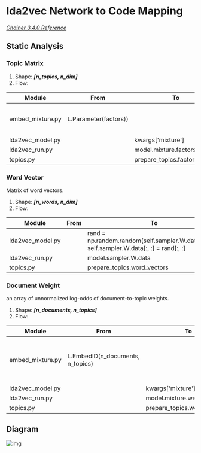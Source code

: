 # lda2vec Network to Code Mapping
_[Chainer 3.4.0 Reference](https://docs.chainer.org/en/v3.4.0/reference/core/generated/chainer.Link.html#chainer.Link)_

## Static Analysis
### Topic Matrix
1. Shape: _**[n_topics, n_dim]**_
2. Flow:

  | Module | From | To | Notes |
  | - | - | - | - |
  | embed_mixture.py | L.Parameter(factors)) | | factors: Topic vector matrix. |
  | lda2vec_model.py | | kwargs['mixture'] | |
  | lda2vec_run.py | | model.mixture.factors.W.data | |
  | topics.py | | prepare_topics.factors | |

### Word Vector
Matrix of word vectors.<br>

1. Shape: _**[n_words, n_dim]**_
2. Flow:

  | Module | From | To | Notes |
  | - | - | - | - |
  | lda2vec_model.py | | rand = np.random.random(self.sampler.W.data.shape)<br>self.sampler.W.data[:, :] = rand[:, :] | Random initial? |
  | lda2vec_run.py | | model.sampler.W.data | |
  | topics.py | | prepare_topics.word_vectors | |

### Document Weight
an array of unnormalized log-odds of document-to-topic weights.<br>

1. Shape: _**[n_documents, n_topics]**_
2. Flow:

  | Module | From | To | Notes |
  | - | - | - | - |
  | embed_mixture.py | L.EmbedID(n_documents, n_topics) | | weights: unnormalized topic weights (:math:`c_j`).<br>To normalize these weights, use `F.softmax(weights)`.|
  | lda2vec_model.py | | kwargs['mixture'] |  |
  | lda2vec_run.py | | model.mixture.weights.W.data | |
  | topics.py | | prepare_topics.weights | |

## Diagram
![img](/lda2vec_network_publish_text.gif)
